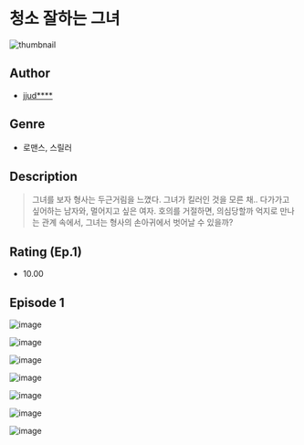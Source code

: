 # 청소 잘하는 그녀
![thumbnail](https://image-comic.pstatic.net/user_contents_data/challenge_comic/2023/05/25/360096/upload_7234241592752878133_480x623.jpeg)

## Author
- [jjud****](https://comic.naver.com/artistTitle?id=360096)

## Genre
- 로맨스, 스릴러

## Description
> 그녀를 보자 형사는 두근거림을 느꼈다. 그녀가 킬러인 것을 모른 채.. 다가가고 싶어하는 남자와, 멀어지고 싶은 여자. 호의를 거절하면, 의심당할까 억지로 만나는 관계 속에서, 그녀는 형사의 손아귀에서 벗어날 수 있을까?


## Rating (Ep.1)
- 10.00

## Episode 1
![image](https://image-comic.pstatic.net/user_contents_data/challenge_comic/2023/05/25/360096/upload_7076674776717342821.jpeg)

![image](https://image-comic.pstatic.net/user_contents_data/challenge_comic/2023/05/25/360096/upload_3559079785218466101.jpeg)

![image](https://image-comic.pstatic.net/user_contents_data/challenge_comic/2023/05/25/360096/upload_3689399409523832625.jpeg)

![image](https://image-comic.pstatic.net/user_contents_data/challenge_comic/2023/05/25/360096/upload_3977867271563523377.jpeg)

![image](https://image-comic.pstatic.net/user_contents_data/challenge_comic/2023/05/25/360096/upload_7149290931305669173.jpeg)

![image](https://image-comic.pstatic.net/user_contents_data/challenge_comic/2023/05/25/360096/upload_4049356418022650673.jpeg)

![image](https://image-comic.pstatic.net/user_contents_data/challenge_comic/2023/05/25/360096/upload_7018351380865967715.jpeg)
